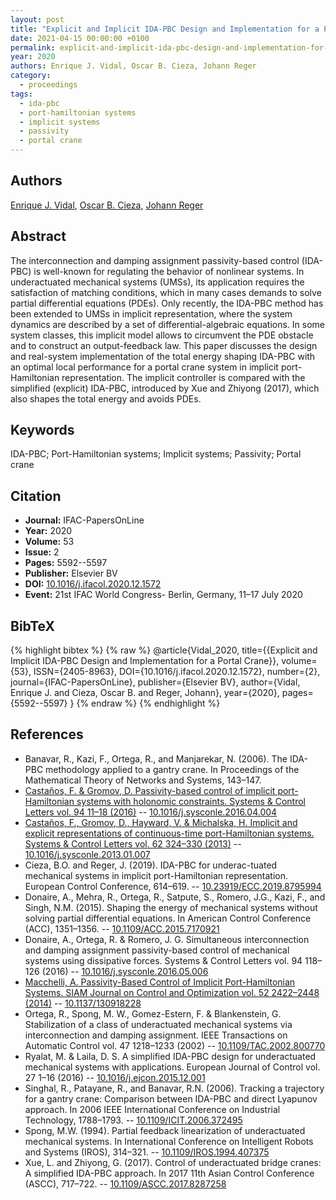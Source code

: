 ```yaml
---
layout: post
title: "Explicit and Implicit IDA-PBC Design and Implementation for a Portal Crane"
date: 2021-04-15 00:00:00 +0100
permalink: explicit-and-implicit-ida-pbc-design-and-implementation-for-a-portal-crane
year: 2020
authors: Enrique J. Vidal, Oscar B. Cieza, Johann Reger
category:
  - proceedings
tags:
  - ida-pbc
  - port-hamiltonian systems
  - implicit systems
  - passivity
  - portal crane
---
```

 
## Authors
[Enrique J. Vidal](authors/enrique_j_vidal), [Oscar B. Cieza](authors/oscar_b_cieza), [Johann Reger](authors/johann_reger)
 
## Abstract
The interconnection and damping assignment passivity-based control (IDA-PBC) is well-known for regulating the behavior of nonlinear systems. In underactuated mechanical systems (UMSs), its application requires the satisfaction of matching conditions, which in many cases demands to solve partial differential equations (PDEs). Only recently, the IDA-PBC method has been extended to UMSs in implicit representation, where the system dynamics are described by a set of differential-algebraic equations. In some system classes, this implicit model allows to circumvent the PDE obstacle and to construct an output-feedback law. This paper discusses the design and real-system implementation of the total energy shaping IDA-PBC with an optimal local performance for a portal crane system in implicit port-Hamiltonian representation. The implicit controller is compared with the simplified (explicit) IDA-PBC, introduced by Xue and Zhiyong (2017), which also shapes the total energy and avoids PDEs.
 
## Keywords
IDA-PBC; Port-Hamiltonian systems; Implicit systems; Passivity; Portal crane
 
## Citation
- **Journal:** IFAC-PapersOnLine
- **Year:** 2020
- **Volume:** 53
- **Issue:** 2
- **Pages:** 5592--5597
- **Publisher:** Elsevier BV
- **DOI:** [10.1016/j.ifacol.2020.12.1572](https://doi.org/10.1016/j.ifacol.2020.12.1572)
- **Event:** 21st IFAC World Congress- Berlin, Germany, 11–17 July 2020
 
## BibTeX
{% highlight bibtex %}
{% raw %}
@article{Vidal_2020,
  title={{Explicit and Implicit IDA-PBC Design and Implementation for a Portal Crane}},
  volume={53},
  ISSN={2405-8963},
  DOI={10.1016/j.ifacol.2020.12.1572},
  number={2},
  journal={IFAC-PapersOnLine},
  publisher={Elsevier BV},
  author={Vidal, Enrique J. and Cieza, Oscar B. and Reger, Johann},
  year={2020},
  pages={5592--5597}
}
{% endraw %}
{% endhighlight %}
 
## References
- Banavar, R., Kazi, F., Ortega, R., and Manjarekar, N. (2006). The IDA-PBC methodology applied to a gantry crane. In Proceedings of the Mathematical Theory of Networks and Systems, 143–147.
- [Castaños, F. & Gromov, D. Passivity-based control of implicit port-Hamiltonian systems with holonomic constraints. Systems &amp; Control Letters vol. 94 11–18 (2016)](passivity-based-control-of-implicit-port-hamiltonian-systems-with-holonomic-constraints) -- [10.1016/j.sysconle.2016.04.004](https://doi.org/10.1016/j.sysconle.2016.04.004)
- [Castaños, F., Gromov, D., Hayward, V. & Michalska, H. Implicit and explicit representations of continuous-time port-Hamiltonian systems. Systems &amp; Control Letters vol. 62 324–330 (2013)](implicit-and-explicit-representations-of-continuous-time-port-hamiltonian-systems) -- [10.1016/j.sysconle.2013.01.007](https://doi.org/10.1016/j.sysconle.2013.01.007)
- Cieza, B.O. and Reger, J. (2019). IDA-PBC for underac-tuated mechanical systems in implicit port-Hamiltonian representation. European Control Conference, 614–619. -- [10.23919/ECC.2019.8795994](https://doi.org/10.23919/ECC.2019.8795994)
- Donaire, A., Mehra, R., Ortega, R., Satpute, S., Romero, J.G., Kazi, F., and Singh, N.M. (2015). Shaping the energy of mechanical systems without solving partial differential equations. In American Control Conference (ACC), 1351–1356. -- [10.1109/ACC.2015.7170921](https://doi.org/10.1109/ACC.2015.7170921)
- Donaire, A., Ortega, R. & Romero, J. G. Simultaneous interconnection and damping assignment passivity-based control of mechanical systems using dissipative forces. Systems &amp; Control Letters vol. 94 118–126 (2016) -- [10.1016/j.sysconle.2016.05.006](https://doi.org/10.1016/j.sysconle.2016.05.006)
- [Macchelli, A. Passivity-Based Control of Implicit Port-Hamiltonian Systems. SIAM Journal on Control and Optimization vol. 52 2422–2448 (2014)](passivity-based-control-of-implicit-port-hamiltonian-systems) -- [10.1137/130918228](https://doi.org/10.1137/130918228)
- Ortega, R., Spong, M. W., Gomez-Estern, F. & Blankenstein, G. Stabilization of a class of underactuated mechanical systems via interconnection and damping assignment. IEEE Transactions on Automatic Control vol. 47 1218–1233 (2002) -- [10.1109/TAC.2002.800770](https://doi.org/10.1109/TAC.2002.800770)
- Ryalat, M. & Laila, D. S. A simplified IDA-PBC design for underactuated mechanical systems with applications. European Journal of Control vol. 27 1–16 (2016) -- [10.1016/j.ejcon.2015.12.001](https://doi.org/10.1016/j.ejcon.2015.12.001)
- Singhal, R., Patayane, R., and Banavar, R.N. (2006). Tracking a trajectory for a gantry crane: Comparison between IDA-PBC and direct Lyapunov approach. In 2006 IEEE International Conference on Industrial Technology, 1788–1793. -- [10.1109/ICIT.2006.372495](https://doi.org/10.1109/ICIT.2006.372495)
- Spong, M.W. (1994). Partial feedback linearization of underactuated mechanical systems. In International Conference on Intelligent Robots and Systems (IROS), 314–321. -- [10.1109/IROS.1994.407375](https://doi.org/10.1109/IROS.1994.407375)
- Xue, L. and Zhiyong, G. (2017). Control of underactuated bridge cranes: A simplified IDA-PBC approach. In 2017 11th Asian Control Conference (ASCC), 717–722. -- [10.1109/ASCC.2017.8287258](https://doi.org/10.1109/ASCC.2017.8287258)

